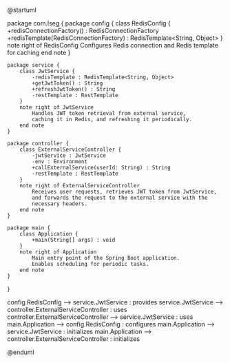 @startuml

package com.lseg {
    package config {
        class RedisConfig {
            +redisConnectionFactory() : RedisConnectionFactory
            +redisTemplate(RedisConnectionFactory) : RedisTemplate<String, Object>
        }
        note right of RedisConfig
            Configures Redis connection and Redis template for caching
        end note
    }

    package service {
        class JwtService {
            -redisTemplate : RedisTemplate<String, Object>
            +getJwtToken() : String
            +refreshJwtToken() : String
            -restTemplate : RestTemplate
        }
        note right of JwtService
            Handles JWT token retrieval from external service,
            caching it in Redis, and refreshing it periodically.
        end note
    }

    package controller {
        class ExternalServiceController {
            -jwtService : JwtService
            -env : Environment
            +callExternalService(userId: String) : String
            -restTemplate : RestTemplate
        }
        note right of ExternalServiceController
            Receives user requests, retrieves JWT token from JwtService,
            and forwards the request to the external service with the
            necessary headers.
        end note
    }

    package main {
        class Application {
            +main(String[] args) : void
        }
        note right of Application
            Main entry point of the Spring Boot application.
            Enables scheduling for periodic tasks.
        end note
    }
}

config.RedisConfig --> service.JwtService : provides
service.JwtService --> controller.ExternalServiceController : uses
controller.ExternalServiceController --> service.JwtService : uses
main.Application --> config.RedisConfig : configures
main.Application --> service.JwtService : initializes
main.Application --> controller.ExternalServiceController : initializes

@enduml
